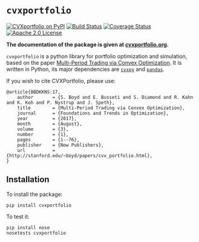 `cvxportfolio`
=============
[![CVXportfolio on PyPI](https://img.shields.io/pypi/v/cvxportfolio.svg)](https://pypi.org/project/cvxportfolio/)
[![Build Status](https://travis-ci.org/cvxgrp/cvxportfolio.png?branch=master)](https://travis-ci.org/cvxgrp/cvxportfolio)
[![Coverage Status](https://coveralls.io/repos/github/cvxgrp/cvxportfolio/badge.svg?branch=master)](https://coveralls.io/github/cvxgrp/cvxportfolio?branch=master)
[![Apache 2.0 License](https://img.shields.io/badge/License-APACHEv2-green.svg)](https://github.com/cvxgrp/cvxportfolio/blob/master/LICENSE)

**The documentation of the package is given at [cvxportfolio.org](http://www.cvxportfolio.org/).**

`cvxportfolio` is a python library for portfolio optimization and simulation,
based on the paper [Multi-Period Trading via Convex Optimization](https://web.stanford.edu/~boyd/papers/cvx_portfolio.html).
It is written in Python, its major dependencies are [`cvxpy`](https://github.com/cvxgrp/cvxpy)
and [`pandas`](https://github.com/pandas-dev/pandas).


If you wish to cite CVXPortfolio, please use:
```
@article{BBDKKNS:17,
    author       = {S. Boyd and E. Busseti and S. Diamond and R. Kahn and K. Koh and P. Nystrup and J. Speth},
    title        = {Multi-Period Trading via Convex Optimization},
    journal      = {Foundations and Trends in Optimization},
    year         = {2017},
    month        = {August},
    volume       = {3},
    number       = {1},
    pages        = {1--76},
    publisher    = {Now Publishers},
    url          = {http://stanford.edu/~boyd/papers/cvx_portfolio.html},
}
```

Installation
------------

To install the package:
```
pip install cvxportfolio
```

To test it:

```
pip install nose
nosetests cvxportfolio
```

